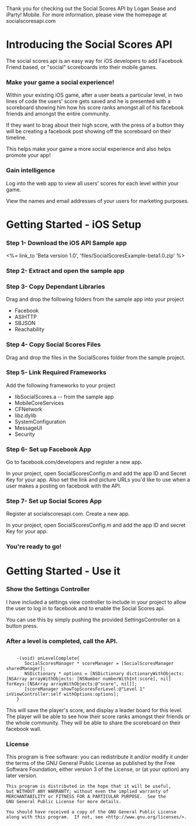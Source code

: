 
<p>
    Thank you for checking out the Social Scores API by Logan Sease and iParty! Mobile. For more information, please view the homepage at socialscoresapi.com
</p>

<div class="well">
<h1>Introducing the Social Scores API</h1>

<p>The social scores api is an easy way for iOS developers to add Facebook Friend based, or "social" scoreboards into their mobile games.</p>
<h3>Make your game a social experience!</h3>
<p>Within your existing iOS game, after a user beats a particular level, in two lines of code the users' score gets saved and he is presented with a scoreboard showing him how his score ranks amongst all of his facebook friends and amongst the entire community.</p>
<p>If they want to brag about their high score, with the press of a button they will be creating a facebook post showing off the scoreboard on their timeline. </p>
<p>This helps make your game a more social experience and also helps promote your app!</p>

<h3>Gain intelligence</h3>
<p>Log into the web app to view all users' scores for each level within your game.</p>
<p>View the names and email addresses of your users for marketing purposes.</p>
</div>


<div class="well">
<h1>Getting Started - iOS Setup</h1>
<h3>Step 1-  Download the iOS API Sample app</h3>
<p><%= link_to 'Beta version 1.0', 'files/SocialScoresExample-beta1.0.zip' %></p>

<h3>Step 2-  Extract and open the sample app</h3>
<h3>Step 3-  Copy Dependant Libraries</h3>
<p>Drag and drop the following folders from the sample app into your project</p>
<ul>
  <li>Facebook</li>
  <li>ASIHTTP</li>
  <li>SBJSON</li>
  <li>Reachability</li>
</ul>
<h3>Step 4-  Copy Social Scores Files</h3>
<p>Drag and drop the files in the SocialScores folder from the sample project.</p>
<h3>Step 5-  Link Required Frameworks</h3>
<p>Add the following frameworks to your project</p>
<ul>
  <li>libSocialScores.a -- from the sample app</li>
  <li>MobileCoreServices</li>
  <li>CFNetwork</li>
  <li>libz.dylib</li>
  <li>SystemConfiguration</li>
  <li>MessageUI</li>
  <li>Security</li>
</ul>

<h3>Step 6-  Set up Facebook App</h3>
<p>Go to facebook.com/developers and register a new app.</p>
<p>In your project, open SocialScoresConfig.m and add the app ID and Secret Key for your app. Also set the link and picture URLs you'd like to use when a user makes a posting on facebook with the API.</p>

<h3>Step 7-  Set up Social Scores App</h3>
<p>Register at socialscoresapi.com. Create a new app.</p>
<p>In your project, open SocialScoresConfig.m and add the app ID and secret Key for your app.</p>

<h3>You're ready to go!</h3>

</div>

<div class="well">
  <h1>Getting Started - Use it</h1>
  <h3>Show the Settings Controller</h3>
  <p>I have included a settings view controller to include in your project to allow the user to log in to facebook and to enable the Social Scores api.</p>
  <p>You can use this by simply pushing the provided SettingsController on a button press.</p>

  <h3>After a level is completed, call the API.</h3>
  <div class="code-box">
<pre><code>
    -(void) onLevelComplete{
       SocialScoresManager * scoreManager = [SocialScoresManager sharedManager];
       NSDictionary * options = [NSDictionary dictionaryWithObjects:[NSArray arrayWithObjects: [NSNumber numberWithInt:score], nil] forKeys:[NSArray arrayWithObjects:@"score", nil]]; 
       [scoreManager showTopScoresForLevel:@"Level 1" inViewController:self withOptions:options];
    }
</code></pre>
  </div>
  <p>This will save the player's score, and display a leader board for this level. The player will be able to see how their score ranks amongst their friends or the whole community. They will be able to share the scoreboard on their facebook wall.</p>



</div>


<div class="well">
<h3>License</h3>
<p>
    This program is free software: you can redistribute it and/or modify
    it under the terms of the GNU General Public License as published by
    the Free Software Foundation, either version 3 of the License, or
    (at your option) any later version.

    This program is distributed in the hope that it will be useful,
    but WITHOUT ANY WARRANTY; without even the implied warranty of
    MERCHANTABILITY or FITNESS FOR A PARTICULAR PURPOSE.  See the
    GNU General Public License for more details.

    You should have received a copy of the GNU General Public License
    along with this program.  If not, see <http://www.gnu.org/licenses/>.
<p>
</div>
